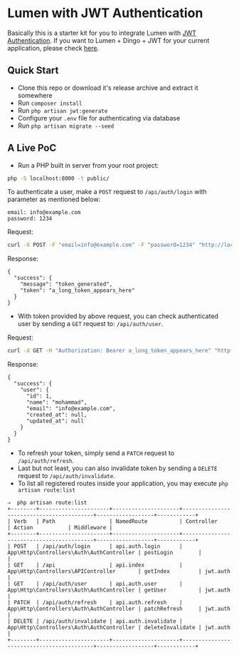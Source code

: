 # Lumen with JWT Authentication
Basically this is a starter kit for you to integrate Lumen with [JWT Authentication](https://jwt.io/).
If you want to Lumen + Dingo + JWT for your current application, please check [here](https://github.com/krisanalfa/lumen-dingo-adapter).


## Quick Start

- Clone this repo or download it's release archive and extract it somewhere
- Run `composer install`
- Run `php artisan jwt:generate`
- Configure your `.env` file for authenticating via database
- Run `php artisan migrate --seed`

## A Live PoC

- Run a PHP built in server from your root project:

```sh
php -S localhost:8000 -t public/
```

To authenticate a user, make a `POST` request to `/api/auth/login` with parameter as mentioned below:

```
email: info@example.com
password: 1234
```

Request:

```sh
curl -X POST -F "email=info@example.com" -F "password=1234" "http://localhost:8000/api/auth/login"
```

Response:

```
{
  "success": {
    "message": "token_generated",
    "token": "a_long_token_appears_here"
  }
}
```

- With token provided by above request, you can check authenticated user by sending a `GET` request to: `/api/auth/user`.

Request:

```sh
curl -X GET -H "Authorization: Bearer a_long_token_appears_here" "http://localhost:8000/api/auth/user"
```

Response:

```
{
  "success": {
    "user": {
      "id": 1,
      "name": "mohammad",
      "email": "info@example.com",
      "created_at": null,
      "updated_at": null
    }
  }
}
```

- To refresh your token, simply send a `PATCH` request to `/api/auth/refresh`.
- Last but not least, you can also invalidate token by sending a `DELETE` request to `/api/auth/invalidate`.
- To list all registered routes inside your application, you may execute `php artisan route:list`

```
⇒  php artisan route:list
+--------+----------------------+---------------------+------------------------------------------+------------------+------------+
| Verb   | Path                 | NamedRoute          | Controller                               | Action           | Middleware |
+--------+----------------------+---------------------+------------------------------------------+------------------+------------+
| POST   | /api/auth/login      | api.auth.login      | App\Http\Controllers\Auth\AuthController | postLogin        |            |
| GET    | /api                 | api.index           | App\Http\Controllers\APIController       | getIndex         | jwt.auth   |
| GET    | /api/auth/user       | api.auth.user       | App\Http\Controllers\Auth\AuthController | getUser          | jwt.auth   |
| PATCH  | /api/auth/refresh    | api.auth.refresh    | App\Http\Controllers\Auth\AuthController | patchRefresh     | jwt.auth   |
| DELETE | /api/auth/invalidate | api.auth.invalidate | App\Http\Controllers\Auth\AuthController | deleteInvalidate | jwt.auth   |
+--------+----------------------+---------------------+------------------------------------------+------------------+------------+
```

